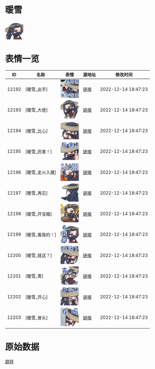# 暖雪

<img src="./cover.png" height="60" alt="cover" />

# 表情一览

|ID|名称|表情|源地址|修改时间|
|----|----|----|----|----|
|12192|[暖雪_出手]|<img src="./pic/012192_%5B暖雪_出手%5D.png" height="60" alt="出手"/>|[链接](https://i0.hdslb.com/bfs/garb/item/8bcbdcf03a9109818a47b65c670184e6ee70c5a0.png)|2022-12-14 18:47:23|
|12193|[暖雪_大佬]|<img src="./pic/012193_%5B暖雪_大佬%5D.png" height="60" alt="大佬"/>|[链接](https://i0.hdslb.com/bfs/garb/item/dd3383ffc926ce131c3220b233185b20c196f048.png)|2022-12-14 18:47:23|
|12194|[暖雪_比心]|<img src="./pic/012194_%5B暖雪_比心%5D.png" height="60" alt="比心"/>|[链接](https://i0.hdslb.com/bfs/garb/item/b47c629fb29be66bc7bbc91b0e1b14163a938a41.png)|2022-12-14 18:47:23|
|12195|[暖雪_厉害！]|<img src="./pic/012195_%5B暖雪_厉害！%5D.png" height="60" alt="厉害！"/>|[链接](https://i0.hdslb.com/bfs/garb/item/095e240eeca09f87d372555126efbd2d4439593a.png)|2022-12-14 18:47:23|
|12196|[暖雪_走火入魔]|<img src="./pic/012196_%5B暖雪_走火入魔%5D.png" height="60" alt="走火入魔"/>|[链接](https://i0.hdslb.com/bfs/garb/item/8af39463efa6f1708614e1f360b7ac08daa8a7b4.png)|2022-12-14 18:47:23|
|12197|[暖雪_再见]|<img src="./pic/012197_%5B暖雪_再见%5D.png" height="60" alt="再见"/>|[链接](https://i0.hdslb.com/bfs/garb/item/ff71eb2f9953f1ea9efb6a6e0ca36aa1cd3a0488.png)|2022-12-14 18:47:23|
|12198|[暖雪_开宝箱]|<img src="./pic/012198_%5B暖雪_开宝箱%5D.png" height="60" alt="开宝箱"/>|[链接](https://i0.hdslb.com/bfs/garb/item/eb2eb33e09099d4bd275fea07a2a80267857a6ad.png)|2022-12-14 18:47:23|
|12199|[暖雪_看我的！]|<img src="./pic/012199_%5B暖雪_看我的！%5D.png" height="60" alt="看我的！"/>|[链接](https://i0.hdslb.com/bfs/garb/item/c7fe358a14e108ccd8798edd40a947a0b9793379.png)|2022-12-14 18:47:23|
|12200|[暖雪_就这？]|<img src="./pic/012200_%5B暖雪_就这？%5D.png" height="60" alt="就这？"/>|[链接](https://i0.hdslb.com/bfs/garb/item/8f8e9a31a7a4a1941c4d79d8748f2710fddd6ff3.png)|2022-12-14 18:47:23|
|12201|[暖雪_寄]|<img src="./pic/012201_%5B暖雪_寄%5D.png" height="60" alt="寄"/>|[链接](https://i0.hdslb.com/bfs/garb/item/d48d70488cea4f00b674d9dad8f3d52923af9d42.png)|2022-12-14 18:47:23|
|12202|[暖雪_开心]|<img src="./pic/012202_%5B暖雪_开心%5D.png" height="60" alt="开心"/>|[链接](https://i0.hdslb.com/bfs/garb/item/18e675d7701006c5a44800ec98395b1a4eea48f2.png)|2022-12-14 18:47:23|
|12203|[暖雪_冒头]|<img src="./pic/012203_%5B暖雪_冒头%5D.png" height="60" alt="冒头"/>|[链接](https://i0.hdslb.com/bfs/garb/item/673550f7a794af7f31a17439b2a85dfded38a8f4.png)|2022-12-14 18:47:23|

# 原始数据

[跳转](./raw.json)

